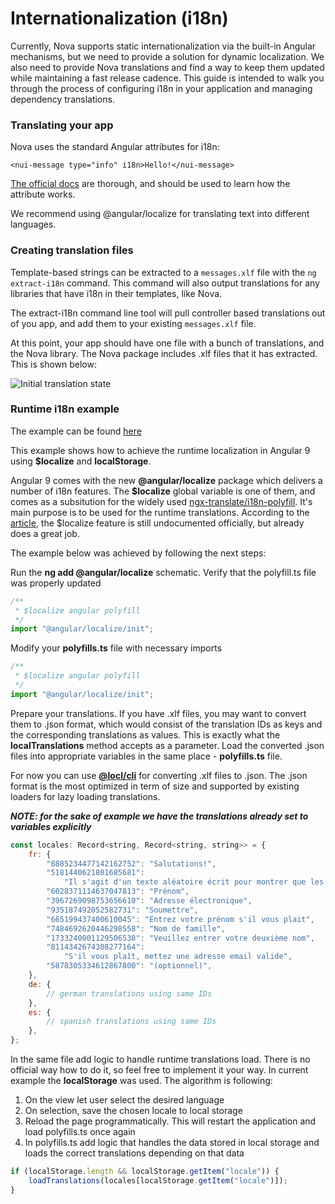 # Internationalization (i18n)

Currently, Nova supports static internationalization via the built-in Angular mechanisms, but we need to provide a solution for dynamic localization. We also need to provide Nova translations and find a way to keep them updated while maintaining a fast release cadence. This guide is intended to walk you through the process of configuring i18n in your application and managing dependency translations.

### Translating your app

Nova uses the standard Angular attributes for i18n:

`<nui-message type="info" i18n>Hello!</nui-message>`

[The official docs](https://angular.io/guide/i18n) are thorough, and should be used to learn how the attribute works.

We recommend using @angular/localize for translating text into different languages.

### Creating translation files

Template-based strings can be extracted to a `messages.xlf` file with the `ng extract-i18n` command. This command will also output translations for any libraries that have i18n in their templates, like Nova.

The extract-i18n command line tool will pull controller based translations out of you app, and add them to your existing `messages.xlf` file.

At this point, your app should have one file with a bunch of translations, and the Nova library. The Nova package includes .xlf files that it has extracted. This is shown below:

![Initial translation state](https://github.com/solarwinds/nova/blob/main/packages/bits/src/docs/assets/initial-translation-state.svg)

### Runtime i18n example

The example can be found [here](https://nova-ui.solarwinds.io/#/bits/release_v13.0.x/examples/#/runtime-i18n)

This example shows how to achieve the runtime localization in Angular 9 using **$localize** and **localStorage**.

Angular 9 comes with the new **@angular/localize** package which delivers a number of i18n features. The **$localize** global variable is one of them, and comes as a subsitution for the widely used [ngx-translate/i18n-polyfill](https://github.com/ngx-translate/i18n-polyfill). It's main purpose is to be used for the runtime translations. According to the [article](https://blog.ninja-squad.com/2019/12/10/angular-localize/), the $localize feature is still undocumented officially, but already does a great job.

The example below was achieved by following the next steps:

Run the **ng add @angular/localize** schematic. Verify that the polyfill.ts file was properly updated

```js
/**
 * $localize angular polyfill
 */
import "@angular/localize/init";
```

Modify your **polyfills.ts** file with necessary imports

```js
/**
 * $localize angular polyfill
 */
import "@angular/localize/init";
```

Prepare your translations. If you have .xlf files, you may want to convert them to .json format, which would consist of the translation IDs as keys and the corresponding translations as values. This is exactly what the **localTranslations** method accepts as a parameter. Load the converted .json files into appropriate variables in the same place - **polyfills.ts** file.

For now you can use [**@locl/cli**](https://www.npmjs.com/package/@locl/cli) for converting .xlf files to .json. The .json format is the most optimized in term of size and supported by existing loaders for lazy loading translations.

**_NOTE: for the sake of example we have the translations already set to variables explicitly_**

```js
const locales: Record<string, Record<string, string>> = {
    fr: {
        "8885234477142162752": "Salutations!",
        "5181440621801685681":
            "Il s'agit d'un texte aléatoire écrit pour montrer que les traductions d'exécution fonctionnent réellement. Chaque ligne de cet exemple sera traduite à l'aide de Google Translator.",
        "6028371114637047813": "Prénom",
        "3967269098753656610": "Adresse électronique",
        "935187492052582731": "Soumettre",
        "665199437400610045": "Entrez votre prénom s'il vous plait",
        "7484692620446298558": "Nom de famille",
        "1733240001129506538": "Veuillez entrer votre deuxième nom",
        "8114342674308277164":
            "S'il vous plaît, mettez une adresse email valide",
        "5878305334612867800": "(optionnel)",
    },
    de: {
        // german translations using same IDs
    },
    es: {
        // spanish translations using same IDs
    },
};
```

In the same file add logic to handle runtime translations load. There is no official way how to do it, so feel free to implement it your way. In current example the **localStorage** was used. The algorithm is following:

1. On the view let user select the desired language
2. On selection, save the chosen locale to local storage
3. Reload the page programmatically. This will restart the application and load polyfills.ts once again
4. In polyfills.ts add logic that handles the data stored in local storage and loads the correct translations depending on that data

```js
if (localStorage.length && localStorage.getItem("locale")) {
    loadTranslations(locales[localStorage.getItem("locale")]);
}
```
